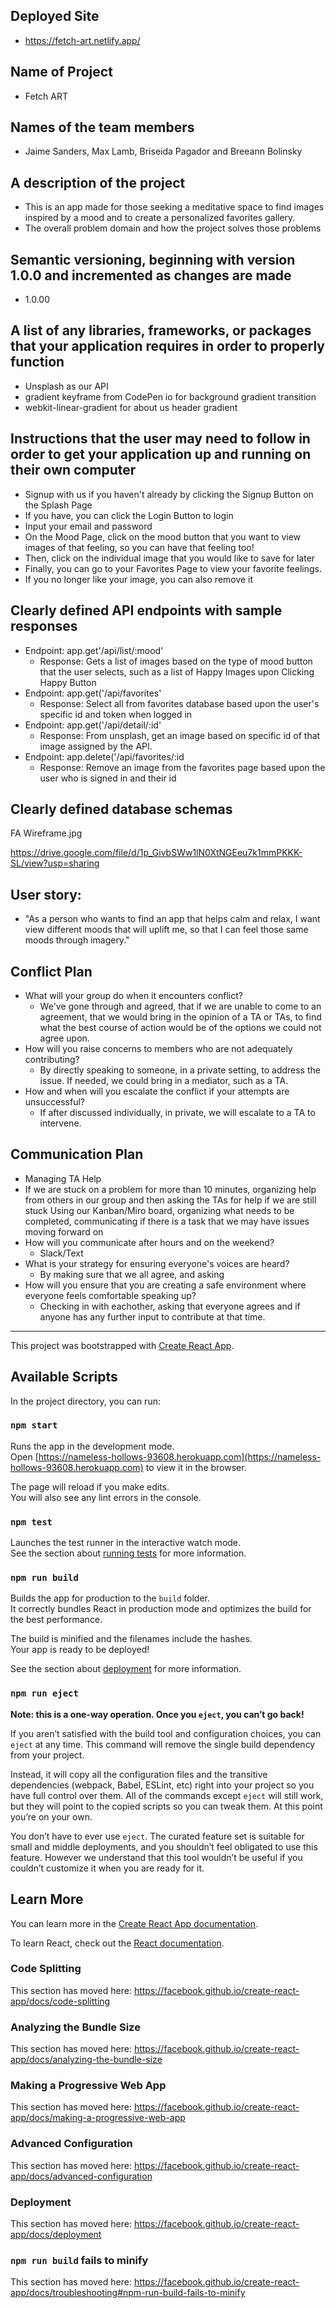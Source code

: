 ## Deployed Site
* https://fetch-art.netlify.app/

## Name of Project 
* Fetch ART

## Names of the team members
* Jaime Sanders, Max Lamb, Briseida Pagador and Breeann Bolinsky

## A description of the project
* This is an app made for those seeking a meditative space to find images inspired by a mood and to create a personalized favorites gallery.
* The overall problem domain and how the project solves those problems

## Semantic versioning, beginning with version 1.0.0 and incremented as changes are made
* 1.0.00

## A list of any libraries, frameworks, or packages that your application requires in order to properly function
* Unsplash as our API 
* gradient keyframe from CodePen io for background gradient transition
* webkit-linear-gradient for about us header gradient

 
## Instructions that the user may need to follow in order to get your application up and running on their own computer
* Signup with us if you haven't already by clicking the Signup Button on the Splash Page
* If you have, you can click the Login Button to login
* Input your email and password 
* On the Mood Page, click on the mood button that you want to view images of that feeling, so you can have that feeling too!
* Then, click on the individual image that you would like to save for later 
* Finally, you can go to your Favorites Page to view your favorite feelings. 
* If you no longer like your image, you can also remove it 

## Clearly defined API endpoints with sample responses
* Endpoint: app.get'/api/list/:mood'
    * Response: Gets a list of images based on the type of mood button that the user selects, such as a list of Happy Images upon Clicking Happy Button
* Endpoint: app.get('/api/favorites'
    * Response: Select all from favorites database based  upon the user's specific id and token when logged in
* Endpoint: app.get('/api/detail/:id'
    * Response: From unsplash, get an image based on specific id of that image assigned by the API. 
* Endpoint: app.delete('/api/favorites/:id
    * Response: Remove an image from the favorites page based upon the user who is signed in and their id 
 
## Clearly defined database schemas

FA Wireframe.jpg

https://drive.google.com/file/d/1p_GivbSWw1lN0XtNGEeu7k1mmPKKK-SL/view?usp=sharing

## User story: 
* "As a person who wants to find an app that helps calm and relax, I want view different moods that will uplift me, so that I can feel those same moods through imagery."

## Conflict Plan
* What will your group do when it encounters conflict?
    * We've gone through and agreed, that if we are unable to come to an agreement, that we would bring in the opinion of a TA or TAs, to find what the best course of action would be of the options we could not agree upon. 
* How will you raise concerns to members who are not adequately contributing?
    * By directly speaking to someone, in a private setting, to address the issue. If needed, we could bring in a mediator, such as a TA. 
* How and when will you escalate the conflict if your attempts are unsuccessful?
    * If after discussed individually, in private, we will escalate to a TA to intervene. 

## Communication Plan 
* Managing TA Help 
* If we are stuck on a problem for more than 10 minutes, organizing help from others in our group and then asking the TAs for help if we are still stuck
Using our Kanban/Miro board, organizing what needs to be completed, communicating if there is a task that we may have issues moving forward on 
* How will you communicate after hours and on the weekend?
    * Slack/Text
* What is your strategy for ensuring everyone's voices are heard?
    * By making sure that we all agree, and asking 
* How will you ensure that you are creating a safe environment where everyone feels comfortable speaking up?
    * Checking in with eachother, asking that everyone agrees and if anyone has any further input to contribute at that time. 


_______________

This project was bootstrapped with [Create React App](https://github.com/facebook/create-react-app).

## Available Scripts

In the project directory, you can run:

### `npm start`

Runs the app in the development mode.<br />
Open [https://nameless-hollows-93608.herokuapp.com](https://nameless-hollows-93608.herokuapp.com) to view it in the browser.

The page will reload if you make edits.<br />
You will also see any lint errors in the console.

### `npm test`

Launches the test runner in the interactive watch mode.<br />
See the section about [running tests](https://facebook.github.io/create-react-app/docs/running-tests) for more information.

### `npm run build`

Builds the app for production to the `build` folder.<br />
It correctly bundles React in production mode and optimizes the build for the best performance.

The build is minified and the filenames include the hashes.<br />
Your app is ready to be deployed!

See the section about [deployment](https://facebook.github.io/create-react-app/docs/deployment) for more information.

### `npm run eject`

**Note: this is a one-way operation. Once you `eject`, you can’t go back!**

If you aren’t satisfied with the build tool and configuration choices, you can `eject` at any time. This command will remove the single build dependency from your project.

Instead, it will copy all the configuration files and the transitive dependencies (webpack, Babel, ESLint, etc) right into your project so you have full control over them. All of the commands except `eject` will still work, but they will point to the copied scripts so you can tweak them. At this point you’re on your own.

You don’t have to ever use `eject`. The curated feature set is suitable for small and middle deployments, and you shouldn’t feel obligated to use this feature. However we understand that this tool wouldn’t be useful if you couldn’t customize it when you are ready for it.

## Learn More

You can learn more in the [Create React App documentation](https://facebook.github.io/create-react-app/docs/getting-started).

To learn React, check out the [React documentation](https://reactjs.org/).

### Code Splitting

This section has moved here: https://facebook.github.io/create-react-app/docs/code-splitting

### Analyzing the Bundle Size

This section has moved here: https://facebook.github.io/create-react-app/docs/analyzing-the-bundle-size

### Making a Progressive Web App

This section has moved here: https://facebook.github.io/create-react-app/docs/making-a-progressive-web-app

### Advanced Configuration

This section has moved here: https://facebook.github.io/create-react-app/docs/advanced-configuration

### Deployment

This section has moved here: https://facebook.github.io/create-react-app/docs/deployment

### `npm run build` fails to minify

This section has moved here: https://facebook.github.io/create-react-app/docs/troubleshooting#npm-run-build-fails-to-minify



